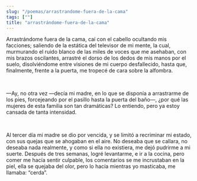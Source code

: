 ```yaml
---
slug: "/poemas/arrastrandome-fuera-de-la-cama"
tags: [""]
title: "arrastrándome-fuera-de-la-cama"
---
```

Arrastrándome fuera de la cama, caí con el cabello ocultando mis facciones; saliendo de la estática del televisor de mi mente, la cual, murmurando el ruido blanco de las miles de voces que me asehaban, con mis brazos oscilantes, arrastré el dorso de los dedos de mis manos por el suelo, disolviéndome entre visiones de mi cuerpo desfallecido, hasta que, finalmente, frente a la puerta, me tropecé de cara sobre la alfombra.

&nbsp;

—Ay, no otra vez —decía mi madre, en lo que se disponía a arrastrarme de los pies, forcejeando por el pasillo hasta la puerta del baño—, ¿por qué las mujeres de esta familia son tan dramáticas? Lo entiendo, pero ya estoy cansada de tanta intensidad.

&nbsp;

Al tercer día mi madre se dio por vencida, y se limitó a recriminar mi estado, con sus quejas que se ahogaban en el aire. No deseaba que se callara, no deseaba nada realmente, y como si ella no existiera, me dejó pudrirme a mi suerte. Después de tres semanas, logré levantarme, e ir a la cocina, pero comer me hacía sentir culpable, los comentarios se me incrustaban en la piel, ella se quejaba del olor, pero lo hacía mientras yo masticaba, me llamaba: “cerda”.